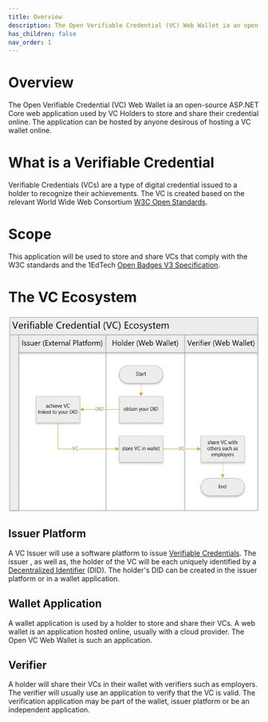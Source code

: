 ```yaml
---
title: Overview
description: The Open Verifiable Credential (VC) Web Wallet ia an open-source ASP.NET Core web application used by VC Holders to store and share their credential online
has_children: false
nav_order: 1
---
```


# Overview

The Open Verifiable Credential (VC) Web Wallet ia an open-source ASP.NET Core web application used by VC Holders to store and share their credential online. The application can be hosted by anyone desirous of hosting a VC wallet online.

# What is a Verifiable Credential

Verifiable Credentials (VCs) are a type of digital credential issued to a holder to recognize their achievements. The VC is created based on the relevant World Wide Web Consortium [W3C Open Standards](https://www.w3.org/TR/vc-data-model-2.0/).

# Scope

This application will be used to store and share VCs that comply with the W3C standards and the 1EdTech [Open Badges V3 Specification](https://www.imsglobal.org/spec/ob/v3p0/).

# The VC Ecosystem

![image](./images/vc-ecosystem.png)

## Issuer Platform

A VC Issuer will use a software platform to issue [Verifiable Credentials](). The issuer , as well as, the holder of the VC will be each uniquely identified by a [Decentralized Identifier](./did/did.md) (DID). The holder's DID can be created in the issuer platform or in a wallet application.

## Wallet Application

A wallet application is used by a holder to store and share their VCs. A web wallet is an application hosted online, usually with a cloud provider. The Open VC Web Wallet is such an application.

## Verifier

A holder will share their VCs in their wallet with verifiers such as employers. The verifier will usually use an application to verify that the VC is valid. The verification application may be part of the wallet, issuer platform or be an independent application.

